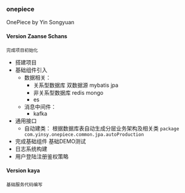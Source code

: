 ### onepiece
OnePiece by Yin Songyuan

#### Version Zaanse Schans
`完成项目初始化`
+ 搭建项目
+ 基础组件引入   
   + 数据相关：   
      + 关系型数据库 双数据源 mybatis jpa
      + 非关系型数据库 redis mongo
      + es
   + 消息中间件：
      + kafka
+ 通用接口
   + 自动建类： 根据数据库表自动生成分层业务架构及相关类  `package com.yinsy.onepiece.common.jpa.autoProduction`
+ 完成基础组件 基础DEMO测试
+ 日志系统构建
+ 用户登陆注册鉴权策略

#### Version kaya
`基础服务代码编写`
